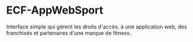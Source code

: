 # ECF-AppWebSport
Interface simple qui gèrent les droits d'accès, à une application web, des franchisés et partenaires d'une marque de fitness.
